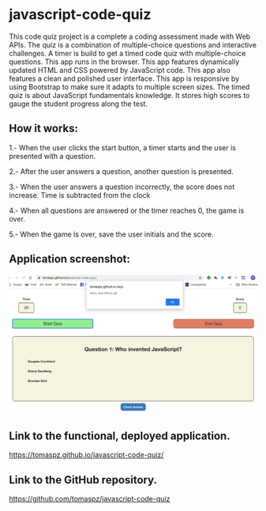 # javascript-code-quiz

This code quiz project is a complete a coding assessment made with Web APIs.
The quiz is a combination of multiple-choice questions and interactive challenges. 
A timer is build to get a timed code quiz with multiple-choice questions. 
This app runs in the browser.
This app features dynamically updated HTML and CSS powered by JavaScript code. 
This app also features a clean and polished user interface.
This app is responsive by using Bootstrap to make sure it adapts to multiple screen sizes.
The timed quiz is about JavaScript fundamentals knowledge.
It stores high scores to gauge the student progress along the test.

## How it works:

1.- When the user clicks the start button, a timer starts and the user is presented with a question.

2.- After the user answers a question, another question is presented.

3.- When the user answers a question incorrectly, the score does not increase. Time is subtracted from the clock

4.- When all questions are answered or the timer reaches 0, the game is over.

5.- When the game is over, save the user initials and the score.

## Application screenshot:

![code quiz](./assets/images/app_screenshot.png)

## Link to the functional, deployed application.

https://tomaspz.github.io/javascript-code-quiz/

## Link to the GitHub repository. 

https://github.com/tomaspz/javascript-code-quiz



